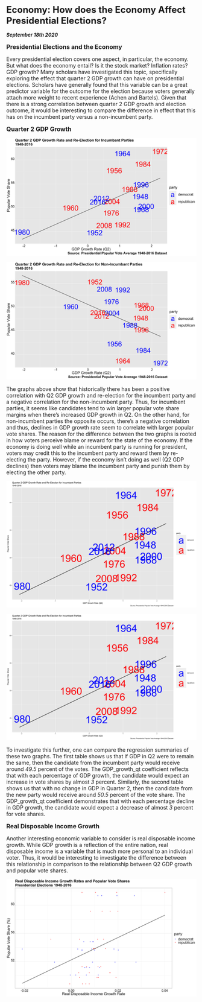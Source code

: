 **<font size="5"> Economy: How does the Economy Affect Presidential Elections? </font>**

_**<font size="2"> September 18th 2020 </font>**_



**<font size="3"> Presidential Elections and the Economy </font>**

Every presidential election covers one aspect, in particular, the economy. But what does the economy entail? Is it the stock market? Inflation rates? GDP growth? Many scholars have investigated this topic, specifically exploring the effect that quarter 2 GDP growth can have on presidential elections. Scholars have generally found that this variable can be a great predictor variable for the outcome for the election because voters generally attach more weight to recent experience (Achen and Bartels). Given that there is a strong correlation between quarter 2 GDP growth and election outcome, it would be interesting to compare the difference in effect that this has on the incumbent party versus a non-incumbent party.



**<font size="3"> Quarter 2 GDP Growth </font>**


![Incumbant Party Economy](incumbant_economy.png)

![Non-Incumbant Party Economy](nonincumbant_economy.png)

The graphs above show that historically there has been a positive correlation with Q2 GDP growth and re-election for the incumbent party and a negative correlation for the non-incumbent party. Thus, for incumbent parties, it seems like candidates tend to win larger popular vote share margins when there’s increased GDP growth in Q2. On the other hand, for non-incumbent parties the opposite occurs, there’s a negative correlation and thus, declines in GDP growth rate seem to correlate with larger popular vote shares. The reason for the difference between the two graphs is rooted in how voters perceive blame or reward for the state of the economy. If the economy is doing well while an incumbent party is running for president, voters may credit this to the incumbent party and reward them by re-electing the party. However, if the economy isn’t doing as well (Q2 GDP declines) then voters may blame the incumbent party and punish them by electing the other party. 



![Economy Table 1](economy_table1.png)

![Economy Table 2](economy_table2.png)


To investigate this further, one can compare the regression summaries of these two graphs. The first table shows us that if GDP in Q2 were to remain the same, then the candidate from the incumbent party would receive around _49.5_ percent of the votes. The GDP_growth_qt coefficient reflects that with each percentage of GDP growth, the candidate would expect an increase in vote shares by almost _3_ percent. Similarly, the second table shows us that with no change in GDP in Quarter 2, then the candidate from the new party would receive around _50.5_ percent of the vote share. The GDP_growth_qt coefficient demonstrates that with each percentage decline in GDP growth, the candidate would expect a decrease of almost _3_ percent for vote shares.


**<font size="3"> Real Disposable Income Growth </font>**


Another interesting economic variable to consider is real disposable income growth. While GDP growth is a reflection of the entire nation, real disposable income is a variable that is much more personal to an individual voter. Thus, it would be interesting to investigate the difference between this relationship in comparison to the relationship between Q2 GDP growth and popular vote shares. 


![Real Disposable Income](rdi_growth.png)






